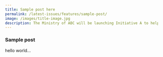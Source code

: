 ```yaml
---
title: Sample post here
permalink: /latest-issues/features/sample-post/
image: /images/title-image.jpg
description: The Ministry of ABC will be launching Initiative A to help Singaporeans...
---
```


### Sample post

hello world...